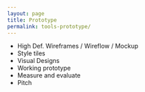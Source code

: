 ```yaml
---
layout: page
title: Prototype
permalink: tools-prototype/
---
```


- High Def. Wireframes / Wireflow / Mockup
- Style tiles
- Visual Designs
- Working prototype
- Measure and evaluate
- Pitch